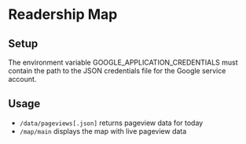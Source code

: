# Readership Map

## Setup
The environment variable GOOGLE\_APPLICATION\_CREDENTIALS
must contain the path to the JSON credentials file for the
Google service account.

## Usage
* `/data/pageviews[.json]` returns pageview data for today
* `/map/main` displays the map with live pageview data
